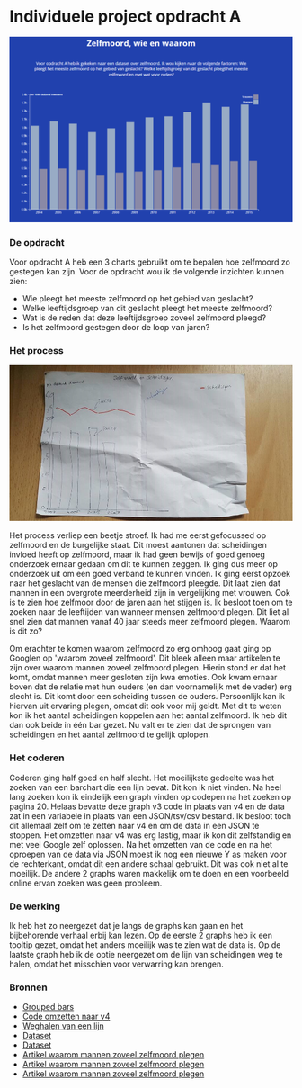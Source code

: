 # Individuele project opdracht A

![cover]

### De opdracht
Voor opdracht A heb een 3 charts gebruikt om te bepalen hoe zelfmoord zo gestegen kan zijn. 
Voor de opdracht wou ik de volgende inzichten kunnen zien:
* Wie pleegt het meeste zelfmoord op het gebied van geslacht? 
* Welke leeftijdsgroep van dit geslacht pleegt het meeste zelfmoord?
* Wat is de reden dat deze leeftijdsgroep zoveel zelfmoord pleegd?
* Is het zelfmoord gestegen door de loop van jaren?

### Het process

![alt text](schets1.jpg "eerste idee voor opdracht A")

Het process verliep een beetje stroef. Ik had me eerst gefocussed op zelfmoord en de burgelijke staat. Dit moest aantonen dat
scheidingen invloed heeft op zelfmoord, maar ik had geen bewijs of goed genoeg onderzoek ernaar gedaan om dit te kunnen zeggen.
Ik ging dus meer op onderzoek uit om een goed verband te kunnen vinden. Ik ging eerst opzoek naar het geslacht van de mensen die zelfmoord pleegde.
Dit laat zien dat mannen in een overgrote meerderheid zijn in vergelijking met vrouwen. Ook is te zien hoe zelfmoor door de jaren aan het stijgen is.
Ik besloot toen om te zoeken naar de leeftijden van wanneer mensen zelfmoord plegen. Dit liet al snel zien dat mannen vanaf 40 jaar
steeds meer zelfmoord plegen. Waarom is dit zo?

Om erachter te komen waarom zelfmoord zo erg omhoog gaat ging op Googlen op 'waarom zoveel zelfmoord'. Dit bleek alleen maar artikelen
te zijn over waarom mannen zoveel zelfmoord plegen. Hierin stond er dat het komt, omdat mannen meer gesloten zijn kwa emoties. Ook
kwam ernaar boven dat de relatie met hun ouders (en dan voornamelijk met de vader) erg slecht is. Dit komt door een scheiding tussen
de ouders. Persoonlijk kan ik hiervan uit ervaring plegen, omdat dit ook voor mij geldt. Met dit te weten kon ik het aantal scheidingen
koppelen aan het aantal zelfmoord. Ik heb dit dan ook beide in één bar gezet. Nu valt er te zien dat de sprongen van scheidingen en 
het aantal zelfmoord te gelijk oplopen.

### Het coderen
Coderen ging half goed en half slecht. Het moeilijkste gedeelte was het zoeken van een barchart die een lijn bevat. Dit kon ik niet vinden.
Na heel lang zoeken kon ik eindelijk een graph vinden op codepen na het zoeken op pagina 20. Helaas bevatte deze graph v3 code in plaats van v4
en de data zat in een variabele in plaats van een JSON/tsv/csv bestand. Ik besloot toch dit allemaal zelf om te zetten naar v4 en om
de data in een JSON te stoppen. Het omzetten naar v4 was erg lastig, maar ik kon dit zelfstandig en met veel Google zelf oplossen. Na
het omzetten van de code en na het oproepen van de data via JSON moest ik nog een nieuwe Y as maken voor de rechterkant, omdat dit een andere schaal gebruikt.
Dit was ook niet al te moeilijk. De andere 2 graphs waren makkelijk om te doen en een voorbeeld online ervan zoeken was geen probleem.

### De werking
Ik heb het zo neergezet dat je langs de graphs kan gaan en het bijbehorende verhaal erbij kan lezen. Op de eerste 2 graphs heb ik een tooltip
gezet, omdat het anders moeilijk was te zien wat de data is. Op de laatste graph heb ik de optie neergezet om de lijn van scheidingen weg te halen,
omdat het misschien voor verwarring kan brengen.

### Bronnen
* [Grouped bars](https://bl.ocks.org/mbostock/3887051)
* [Code omzetten naar v4](https://iros.github.io/d3-v4-whats-new/#1)
* [Weghalen van een lijn](http://bl.ocks.org/d3noob/5d621a60e2d1d02086bf)
* [Dataset](https://www.cbs.nl/nl-nl/nieuws/2016/26/meer-zelfdodingen)
* [Dataset](http://statline.cbs.nl/Statweb/publication/?VW=T&DM=SLNL&PA=7052_95&D1=0,8,34,38,42,49,79,82,84,88&D2=1-2&D3=a&D4=l&HD=160628-1345&HDR=G2&STB=G3,G1,T)
* [Artikel waarom mannen zoveel zelfmoord plegen](https://revu.nl/artikel/waarom-plegen-zoveel-mannen-zelfmoord)
* [Artikel waarom mannen zoveel zelfmoord plegen](https://www.rtlnieuws.nl/nederland/waarom-plegen-mannen-vaker-zelfmoord-dan-vrouwen)
* [Artikel waarom mannen zoveel zelfmoord plegen](https://www.nrc.nl/nieuws/2017/09/15/we-hebben-mijn-broer-laten-wegglippen-13016502-a1573465)

[cover]: preview.png
